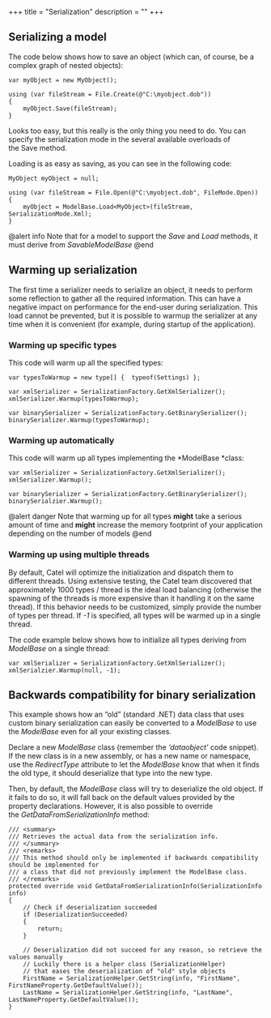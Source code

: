 +++
title = "Serialization" 
description = ""
+++

## Serializing a model

The code below shows how to save an object (which can, of course, be a complex graph of nested objects):

```
var myObject = new MyObject();
 
using (var fileStream = File.Create(@"C:\myobject.dob"))
{
    myObject.Save(fileStream);
}
```

Looks too easy, but this really is the only thing you need to do. You can specify the serialization mode in the several available overloads of the Save method.

Loading is as easy as saving, as you can see in the following code:

```
MyObject myObject = null;
 
using (var fileStream = File.Open(@"C:\myobject.dob", FileMode.Open))
{
    myObject = ModelBase.Load<MyObject>(fileStream, SerializationMode.Xml);    
}
```

@alert info
Note that for a model to support the *Save* and *Load* methods, it must derive from *SavableModelBase*
@end

## Warming up serialization

The first time a serializer needs to serialize an object, it needs to perform some reflection to gather all the required information. This can have a negative impact on performance for the end-user during serialization. This load cannot be prevented, but it is possible to warmup the serializer at any time when it is convenient (for example, during startup of the application).

### Warming up specific types

This code will warm up all the specified types:

```
var typesToWarmup = new type[] {  typeof(Settings) };
 
var xmlSerializer = SerializationFactory.GetXmlSerializer();
xmlSerializer.Warmup(typesToWarmup);
 
var binarySerializer = SerializationFactory.GetBinarySerializer();
binarySerializer.Warmup(typesToWarmup);
```

### Warming up automatically

This code will warm up all types implementing the *ModelBase *class:

```
var xmlSerializer = SerializationFactory.GetXmlSerializer();
xmlSerializer.Warmup();
 
var binarySerializer = SerializationFactory.GetBinarySerializer();
binarySerialzier.Warmup();
```

@alert danger
Note that warming up for all types **might** take a serious amount of time and **might** increase the memory footprint of your application depending on the number of models
@end

### Warming up using multiple threads

By default, Catel will optimize the initialization and dispatch them to different threads. Using extensive testing, the Catel team discovered that approximately 1000 types / thread is the ideal load balancing (otherwise the spawning of the threads is more expensive than it handling it on the same thread). If this behavior needs to be customized, simply provide the number of types per thread. If *-1* is specified, all types will be warmed up in a single thread.

The code example below shows how to initialize all types deriving from *ModelBase* on a single thread:

```
var xmlSerializer = SerializationFactory.GetXmlSerializer();
xmlSerialzier.Warmup(null, -1);
```

## Backwards compatibility for binary serialization

This example shows how an “old” (standard .NET) data class that uses custom binary serialization can easily be converted to a *ModelBase* to use the *ModelBase* even for all your existing classes.

Declare a new *ModelBase* class (remember the *‘dataobject’* code snippet). If the new class is in a new assembly, or has a new name or namespace, use the *RedirectType* attribute to let the *ModelBase* know that when it finds the old type, it should deserialize that type into the new type.

Then, by default, the *ModelBase* class will try to deserialize the old object. If it fails to do so, it will fall back on the default values provided by the property declarations. However, it is also possible to override the *GetDataFromSerializationInfo* method:

```
/// <summary>
/// Retrieves the actual data from the serialization info.
/// </summary>
/// <remarks>
/// This method should only be implemented if backwards compatibility should be implemented for
/// a class that did not previously implement the ModelBase class.
/// </remarks>
protected override void GetDataFromSerializationInfo(SerializationInfo info)
{
    // Check if deserialization succeeded
    if (DeserializationSucceeded)
    {
        return;
    }

    // Deserialization did not succeed for any reason, so retrieve the values manually
    // Luckily there is a helper class (SerializationHelper) 
    // that eases the deserialization of "old" style objects
    FirstName = SerializationHelper.GetString(info, "FirstName", FirstNameProperty.GetDefaultValue());
    LastName = SerializationHelper.GetString(info, "LastName", LastNameProperty.GetDefaultValue());
}
```